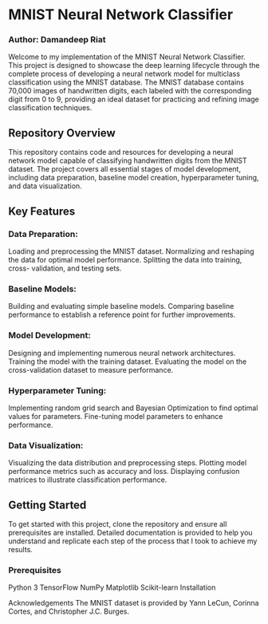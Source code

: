 # MNIST Neural Network Classifier
### Author: Damandeep Riat
Welcome to my implementation of the  MNIST Neural Network Classifier. This project is designed to showcase the deep learning lifecycle through the complete process of developing a neural network model for multiclass classification using the MNIST database. The MNIST database contains 70,000 images of handwritten digits, each labeled with the corresponding digit from 0 to 9, providing an ideal dataset for practicing and refining image classification techniques.

## Repository Overview
This repository contains code and resources for developing a neural network model capable of classifying handwritten digits from the MNIST dataset. The project covers all essential stages of model development, including data preparation, baseline model creation, hyperparameter tuning, and data visualization.

## Key Features
### Data Preparation:

Loading and preprocessing the MNIST dataset.
Normalizing and reshaping the data for optimal model performance.
Splitting the data into training, cross- validation, and testing sets.

### Baseline Models:

Building and evaluating simple baseline models.
Comparing baseline performance to establish a reference point for further improvements.

### Model Development:

Designing and implementing numerous neural network architectures.
Training the model with the training dataset.
Evaluating the model on the cross-validation dataset to measure performance.

### Hyperparameter Tuning:

Implementing random grid search and Bayesian Optimization to find optimal values for parameters.
Fine-tuning model parameters to enhance performance.

### Data Visualization:

Visualizing the data distribution and preprocessing steps.
Plotting model performance metrics such as accuracy and loss.
Displaying confusion matrices to illustrate classification performance.


## Getting Started
To get started with this project, clone the repository and ensure all prerequisites are installed. Detailed documentation is provided to help you understand and replicate each step of the process that I took to achieve my results.

### Prerequisites
Python 3
TensorFlow 
NumPy
Matplotlib
Scikit-learn
Installation







Acknowledgements
The MNIST dataset is provided by Yann LeCun, Corinna Cortes, and Christopher J.C. Burges.


